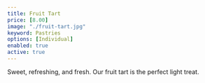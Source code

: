 ```yaml
---
title: Fruit Tart
price: [8.00]
image: "./fruit-tart.jpg"
keyword: Pastries
options: [Individual]
enabled: true
active: true
---
```

Sweet, refreshing, and fresh. Our fruit tart is the perfect light treat.

